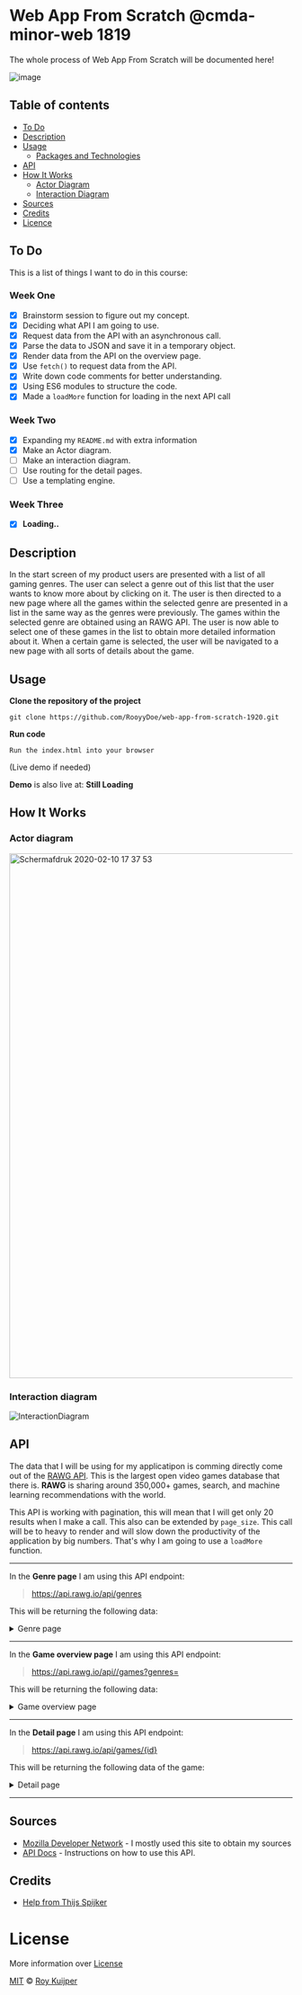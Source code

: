 # Web App From Scratch @cmda-minor-web 1819

The whole process of Web App From Scratch will be documented here!

![image](feest)

## Table of contents
* [To Do](#to-do-)
* [Description](#description-)
* [Usage](#usage)
  * [Packages and Technologies](#packages-and-technologies)
* [API](#api-)
* [How It Works](#how-it-works)
  * [Actor Diagram](#actor-diagram)
  * [Interaction Diagram](#interaction-diagram)
* [Sources](#sources)
* [Credits](#credits)
* [Licence](#licence)

## To Do

This is a list of things I want to do in this course:

### Week One

- [X] Brainstorm session to figure out my concept.
- [X] Deciding what API I am going to use.
- [X] Request data from the API with an asynchronous call.
- [X] Parse the data to JSON and save it in a temporary object.
- [X] Render data from the API on the overview page.
- [X] Use `fetch()` to request data from the API.
- [X] Write down code comments for better understanding.
- [X] Using ES6 modules to structure the code.
- [X] Made a `loadMore` function for loading in the next API call

### Week Two

- [X] Expanding my `README.md` with extra information
- [X] Make an Actor diagram.
- [ ] Make an interaction diagram.
- [ ] Use routing for the detail pages.
- [ ] Use a templating engine.

### Week Three

- [X] **Loading..**

## Description

In the start screen of my product users are presented with a list of all gaming genres. The user can select a genre out of this list that the user wants to know more about by clicking on it. The user is then directed to a new page where all the games within the selected genre are presented in a list in the same way as the genres were previously. The games within the selected genre are obtained using an RAWG API. The user is now able to select one of these games in the list to obtain more detailed information about it. When a certain game is selected, the user will be navigated to a new page with all sorts of details about the game.

## Usage

**Clone the repository of the project**
```
git clone https://github.com/RooyyDoe/web-app-from-scratch-1920.git
```

**Run code**
```
Run the index.html into your browser
```

(Live demo if needed)

**Demo** is also live at: **Still Loading**

## How It Works

### Actor diagram

<img width="934" alt="Schermafdruk 2020-02-10 17 37 53" src="https://user-images.githubusercontent.com/40355914/74169770-28807280-4c2c-11ea-8795-d72f0aa6b447.png">

### Interaction diagram

![InteractionDiagram](https://user-images.githubusercontent.com/40355914/74184653-70f95980-4c47-11ea-8b5c-30951f68fae1.png)

## API

The data that I will be using for my applicatipon is comming directly come out of the [RAWG API](https://rawg.io/). This is the largest open video games database that there is. **RAWG** is sharing around 350,000+ games, search, and machine learning recommendations with the world.

This API is working with pagination, this will mean that I will get only 20 results when I make a call. This also can be extended by `page_size`. This call will be to heavy to render and will slow down the productivity of the application by big numbers. That's why I am going to use a `loadMore` function.

***

In the **Genre page** I am using this API endpoint: 

> https://api.rawg.io/api/genres

This will be returning the following data:

<details>
 <summary>Genre page</summary>
 
 ```javascript
 
 {
  "count": 0,
  "next": "http://example.com",
  "previous": "http://example.com",
  "results": [
    {
    "id": 0,
    "name": "string",
    "slug": "string",
    "games_count": 0,
    "image_background": "http://example.com"
    }
  ]
}
 
 ```
 
</details>

***

In the **Game overview page** I am using this API endpoint: 

> https://api.rawg.io/api//games?genres=<string>

This will be returning the following data:

<details>
 <summary>Game overview page</summary>
 
 ```javascript
 
 {
"count": 0,
"next": "http://example.com",
"previous": "http://example.com",
"results": [
    {
    "id": 0,
    "slug": "string",
    "name": "string",
    "released": "2020-02-10",
    "tba": true,
    "background_image": "http://example.com",
    "rating": 0,
    "rating_top": 0,
    "ratings": { },
    "ratings_count": 0,
    "reviews_text_count": "string",
    "added": 0,
    "added_by_status": { },
    "metacritic": 0,
    "playtime": 0,
    "suggestions_count": 0
    }
  ]
}
 
 ```
 
</details> 

***

In the **Detail page** I am using this API endpoint: 

> https://api.rawg.io/api/games/{id} 

This will be returning the following data of the game:

<details>
 <summary>Detail page</summary>
 
 ```javascript
 
 {
  "id": 0,
  "slug": "string",
  "name": "string",
  "name_original": "string",
  "description": "string",
  "metacritic": 0,
  "released": "2020-02-10",
  "tba": true,
  "updated": "2020-02-10T11:09:20Z",
  "background_image": "http://example.com",
  "background_image_additional": "string",
  "website": "http://example.com",
  "rating": 0,
  "rating_top": 0,
  "ratings": { },
  "reactions": { },
  "added": 0,
  "added_by_status": { },
  "playtime": 0,
  "screenshots_count": 0,
  "movies_count": 0,
  "creators_count": 0,
  "achievements_count": 0,
  "parent_achievements_count": "string",
  "reddit_url": "string",
  "reddit_name": "string",
  "reddit_description": "string",
  "reddit_logo": "http://example.com",
  "reddit_count": 0,
  "twitch_count": "string",
  "youtube_count": "string",
  "reviews_text_count": "string",
  "ratings_count": 0,
  "suggestions_count": 0,
  "alternative_names": [
  "string"
  ],
  "metacritic_url": "string",
  "parents_count": 0,
  "additions_count": 0,
  "game_series_count": 0
}
 
 ```
 
</details>

***



## Sources

* [Mozilla Developer Network](https://developer.mozilla.org/en-US/) - I mostly used this site to obtain my sources
* [API Docs](https://api.rawg.io/docs/) - Instructions on how to use this API.

## Credits

* [Help from Thijs Spijker](https://github.com/iSirThijs)

# License

More information over [License](https://help.github.com/en/articles/licensing-a-repository)

[MIT](https://github.com/RooyyDoe/web-app-from-scratch-1920/blob/master/LICENSE.txt) © [Roy Kuijper](https://github.com/RooyyDoe)



<!-- Add a link to your live demo in Github Pages 🌐-->

<!-- ☝️ replace this description with a description of your own work -->

<!-- replace the code in the /docs folder with your own, so you can showcase your work with GitHub Pages 🌍 -->

<!-- Add a nice poster image here at the end of the week, showing off your shiny frontend 📸 -->

<!-- Maybe a table of contents here? 📚 -->

<!-- How about a section that describes how to install this project? 🤓 -->

<!-- ...but how does one use this project? What are its features 🤔 -->

<!-- What external data source is featured in your project and what are its properties 🌠 -->

<!-- Maybe a checklist of done stuff and stuff still on your wishlist? ✅ -->

<!-- How about a license here? 📜 (or is it a licence?) 🤷 -->

